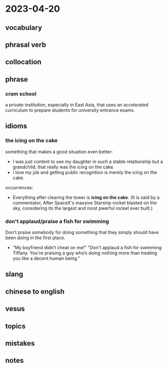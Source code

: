 # 2023-04-20
## vocabulary

## phrasal verb

## collocation

## phrase
### cram school
a private institution, especially in East Asia, that uses an accelerated curriculum to prepare students for university entrance exams.

## idioms
### the icing on the cake
something that makes a good situation even better:

- I was just content to see my daughter in such a stable relationship but a grandchild, that really was the icing on the cake.
- I love my job and getting public recognition is merely the icing on the cake.

occurrences:
- Everything after clearing the tower is **icing on the cake**. (It is said by a commentator, After SpaceX's massive Starship rocket blasted on the sky, considering its the largest and most pwerful rocket ever built.)

### don't applaud/praise a fish for swimming
Don't praise somebody for doing something that they simply should have been doing in the first place.

- "My boyfriend didn’t cheat on me!"
  "Don't applaud a fish for swimming Tiffany. You're praising a guy who’s doing nothing more than treating you like a decent human being."

## slang

## chinese to english

## vesus

## topics

## mistakes

## notes
